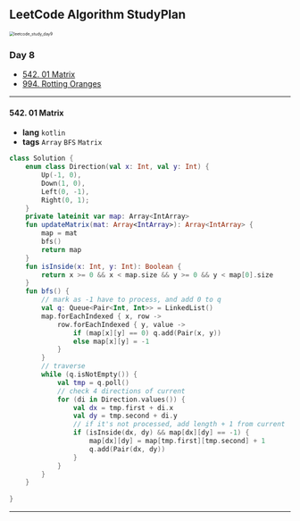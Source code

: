## LeetCode Algorithm StudyPlan

<img src="/Users/alenheo/Desktop/repo/algo/assets/leetcode_study_day9.png" alt="leetcode_study_day9" style="zoom:50%;" />

### Day 8

- [542. 01 Matrix](https://leetcode.com/problems/01-matrix/?envType=study-plan&id=algorithm-i)
- [994. Rotting Oranges](https://leetcode.com/problems/rotting-oranges/?envType=study-plan&id=algorithm-i)

---

#### 542. 01 Matrix

- **lang**  `kotlin` 
- **tags**  `Array` `BFS` `Matrix`

```kotlin
class Solution {
    enum class Direction(val x: Int, val y: Int) {
        Up(-1, 0),
        Down(1, 0),
        Left(0, -1),
        Right(0, 1);
    }
    private lateinit var map: Array<IntArray>
    fun updateMatrix(mat: Array<IntArray>): Array<IntArray> {
        map = mat
        bfs()
        return map
    }
    fun isInside(x: Int, y: Int): Boolean {
        return x >= 0 && x < map.size && y >= 0 && y < map[0].size
    }
    fun bfs() {
        // mark as -1 have to process, and add 0 to q
        val q: Queue<Pair<Int, Int>> = LinkedList()
        map.forEachIndexed { x, row ->
            row.forEachIndexed { y, value ->
                if (map[x][y] == 0) q.add(Pair(x, y))
                else map[x][y] = -1
            }
        }
        // traverse
        while (q.isNotEmpty()) {
            val tmp = q.poll()
            // check 4 directions of current
            for (di in Direction.values()) {
                val dx = tmp.first + di.x
                val dy = tmp.second + di.y
                // if it's not processed, add length + 1 from current
                if (isInside(dx, dy) && map[dx][dy] == -1) {
                    map[dx][dy] = map[tmp.first][tmp.second] + 1
                    q.add(Pair(dx, dy))
                }
            }
        }
    }
    
}
```

---

